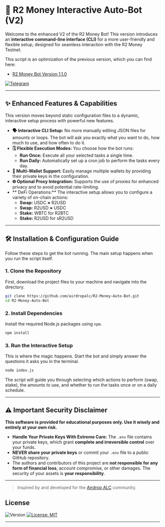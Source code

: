 # 🤖 R2 Money Interactive Auto-Bot (V2)

Welcome to the enhanced V2 of the R2 Money Bot! This version introduces an **interactive command-line interface (CLI)** for a more user-friendly and flexible setup, designed for seamless interaction with the R2 Money Testnet.

This script is an optimization of the previous version, which you can find here:
* [R2 Money Bot Version 1.1.0](https://github.com/airdropalc/R2-Money-Bot)


[![Telegram](https://img.shields.io/badge/Community-Airdrop_ALC-26A5E4?style=for-the-badge&logo=telegram)](https://t.me/airdropalc/2127)

---

## ✨ Enhanced Features & Capabilities

This version moves beyond static configuration files to a dynamic, interactive setup process with powerful new features.

* **🗣️ Interactive CLI Setup:** No more manually editing JSON files for amounts or loops. The bot will ask you exactly what you want to do, how much to use, and how often to do it.
* **🗓️ Flexible Execution Modes:** You choose how the bot runs:
    * **Run Once:** Execute all your selected tasks a single time.
    * **Run Daily:** Automatically set up a cron job to perform the tasks every day.
* **👥 Multi-Wallet Support:** Easily manage multiple wallets by providing their private keys in the configuration.
* **🌐 Optional Proxy Integration:** Supports the use of proxies for enhanced privacy and to avoid potential rate-limiting.
* ** DeFi Operations:** The interactive setup allows you to configure a variety of on-chain actions:
    * **Swap:** USDC **»** R2USD
    * **Swap:** R2USD **»** USDC
    * **Stake:** WBTC for R2BTC
    * **Stake:** R2USD for sR2USD

---

## 🛠️ Installation & Configuration Guide

Follow these steps to get the bot running. The main setup happens when you run the script itself.

### 1. Clone the Repository
First, download the project files to your machine and navigate into the directory.
```bash
git clone https://github.com/airdropalc/R2-Money-Auto-Bot.git
cd R2-Money-Auto-Bot
```

### 2. Install Dependencies
Install the required Node.js packages using `npm`.
```bash
npm install
```
### 3. Run the Interactive Setup
This is where the magic happens. Start the bot and simply answer the questions it asks you in the terminal.
```bash
node index.js
```
The script will guide you through selecting which actions to perform (swap, stake), the amounts to use, and whether to run the tasks once or on a daily schedule.

---

## ⚠️ Important Security Disclaimer

**This software is provided for educational purposes only. Use it wisely and entirely at your own risk.**

* **Handle Your Private Keys With Extreme Care:** The `.env` file contains your private keys, which grant **complete and irreversible control** over your funds.
* **NEVER share your private keys** or commit your `.env` file to a public GitHub repository.
* The authors and contributors of this project are **not responsible for any form of financial loss**, account compromise, or other damages. The security of your assets is **your responsibility**.

---
> Inspired by and developed for the [Airdrop ALC](https://t.me/airdropalc) community.

## License

![Version](https://img.shields.io/badge/version-1.1.0-blue)
[![License: MIT](https://img.shields.io/badge/License-MIT-yellow.svg)]()

---
